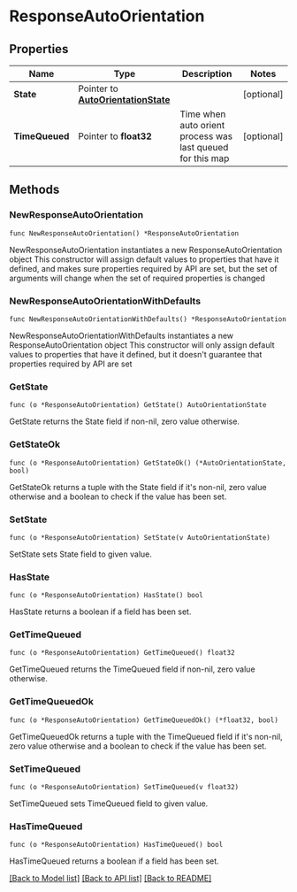 # ResponseAutoOrientation

## Properties

Name | Type | Description | Notes
------------ | ------------- | ------------- | -------------
**State** | Pointer to [**AutoOrientationState**](AutoOrientationState.md) |  | [optional] 
**TimeQueued** | Pointer to **float32** | Time when auto orient process was last queued for this map | [optional] 

## Methods

### NewResponseAutoOrientation

`func NewResponseAutoOrientation() *ResponseAutoOrientation`

NewResponseAutoOrientation instantiates a new ResponseAutoOrientation object
This constructor will assign default values to properties that have it defined,
and makes sure properties required by API are set, but the set of arguments
will change when the set of required properties is changed

### NewResponseAutoOrientationWithDefaults

`func NewResponseAutoOrientationWithDefaults() *ResponseAutoOrientation`

NewResponseAutoOrientationWithDefaults instantiates a new ResponseAutoOrientation object
This constructor will only assign default values to properties that have it defined,
but it doesn't guarantee that properties required by API are set

### GetState

`func (o *ResponseAutoOrientation) GetState() AutoOrientationState`

GetState returns the State field if non-nil, zero value otherwise.

### GetStateOk

`func (o *ResponseAutoOrientation) GetStateOk() (*AutoOrientationState, bool)`

GetStateOk returns a tuple with the State field if it's non-nil, zero value otherwise
and a boolean to check if the value has been set.

### SetState

`func (o *ResponseAutoOrientation) SetState(v AutoOrientationState)`

SetState sets State field to given value.

### HasState

`func (o *ResponseAutoOrientation) HasState() bool`

HasState returns a boolean if a field has been set.

### GetTimeQueued

`func (o *ResponseAutoOrientation) GetTimeQueued() float32`

GetTimeQueued returns the TimeQueued field if non-nil, zero value otherwise.

### GetTimeQueuedOk

`func (o *ResponseAutoOrientation) GetTimeQueuedOk() (*float32, bool)`

GetTimeQueuedOk returns a tuple with the TimeQueued field if it's non-nil, zero value otherwise
and a boolean to check if the value has been set.

### SetTimeQueued

`func (o *ResponseAutoOrientation) SetTimeQueued(v float32)`

SetTimeQueued sets TimeQueued field to given value.

### HasTimeQueued

`func (o *ResponseAutoOrientation) HasTimeQueued() bool`

HasTimeQueued returns a boolean if a field has been set.


[[Back to Model list]](../README.md#documentation-for-models) [[Back to API list]](../README.md#documentation-for-api-endpoints) [[Back to README]](../README.md)


